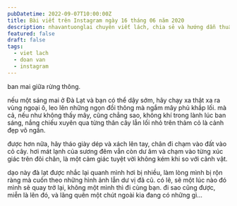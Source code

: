 ```yaml
---
pubDatetime: 2022-09-07T10:00:00Z
title: Bài viết trên Instagram ngày 16 tháng 06 năm 2020
description: nhavantuonglai chuyên viết lách, chia sẻ và hướng dẫn thuần thục khi thực hành viết lách qua những bài chia sẻ trên Instagram chính thức.
featured: false
draft: false
tags:
  - viet lach
  - doan van
  - instagram
---
```


ban mai giữa rừng thông.

nếu một sáng mai ở Đà Lạt và bạn có thể dậy sớm, hãy chạy xa thật xa ra vùng ngoại ô, leo lên những ngọn đồi thông mà ngắm mây phủ khắp lối. mà cả, nếu như không thấy mây, cũng chẳng sao, không khí trong lành lúc ban sáng, nắng chiếu xuyên qua từng thân cây lẫn lối nhỏ trên thảm cỏ là cảnh đẹp vô ngần.

được hơn nữa, hãy tháo giày dép và xách lên tay, chân đi chạm vào đất vào cỏ cây. hơi mát lạnh của sương đêm vẫn còn dư âm và chạm vào từng xúc giác trên đôi chân, là một cảm giác tuyệt vời không kém khi so với cảnh vật.

dạo này đà lạt được nhắc lại quanh mình hơi bị nhiều, làm lòng mình bị rộn ràng mà cuốn theo những hình ảnh lẫn dư vị đã cũ. có lẽ, sẽ một lúc nào đó mình sẽ quay trở lại, không một mình thì đi cùng bạn. đi sao cũng được, miễn là lên đó, và lãng quên một chút ngoài kia đang có những gì…
